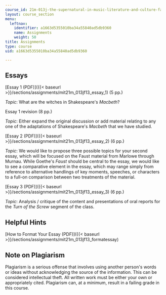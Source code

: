 ```yaml
---
course_id: 21m-013j-the-supernatural-in-music-literature-and-culture-fall-2013
layout: course_section
menu:
  leftnav:
    identifier: a1663d5355010ba34a55840ad5db9360
    name: Assignments
    weight: 50
title: Assignments
type: course
uid: a1663d5355010ba34a55840ad5db9360

---
```


Essays
------

[Essay 1 (PDF)]({{< baseurl >}}/sections/assignments/mit21m_013jf13_essay_1) (5 pp.)

_Topic_: What are the witches in Shakespeare's _Macbeth_?

Essay 1 revision (8 pp.)

_Topic_: Either expand the original discussion or add material relating to any one of the adaptations of Shakespeare's _Macbeth_ that we have studied.

[Essay 2 (PDF)]({{< baseurl >}}/sections/assignments/mit21m_013jf13_essay_2) (6 pp.)

_Topic_: We would like to propose three possible topics for your second essay, which will be focused on the Faust material from Marlowe through Murnau. While Goethe's _Faust_ should be central to the essay, we would like to see a comparative element in the essay, which may range simply from reference to alternative handlings of key moments, speeches, or characters to a full-on comparison between two treatments of the material.

[Essay 3 (PDF)]({{< baseurl >}}/sections/assignments/mit21m_013jf13_essay_3) (6 pp.)

_Topic_: Analysis / critique of the content and presentations of oral reports for the _Turn of the Screw_ segment of the class.

Helpful Hints
-------------

[How to Format Your Essay (PDF)]({{< baseurl >}}/sections/assignments/mit21m_013jf13_formatessay)

Note on Plagiarism
------------------

Plagiarism is a serious offense that involves using another person's words or ideas without acknowledging the source of the information. This can be considered intellectual theft. All written work must be either your own or appropriately cited. Plagiarism can, at a minimum, result in a failing grade in this course.
